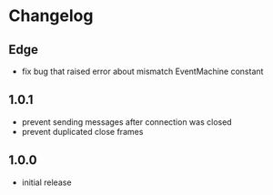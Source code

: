 # Changelog

## Edge

- fix bug that raised error about mismatch EventMachine constant

## 1.0.1

- prevent sending messages after connection was closed
- prevent duplicated close frames

## 1.0.0

- initial release
